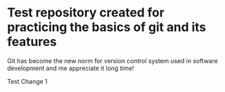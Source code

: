 # Test repository created for practicing the basics of git and its features

Git has become the new norm for version control system used in software development and me appreciate it long time!

Test Change 1

